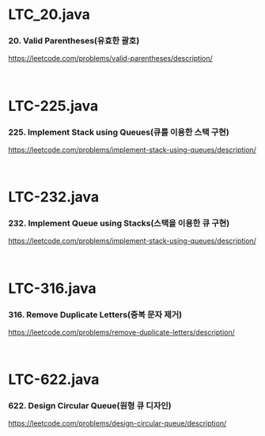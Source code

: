 # LTC_20.java

### 20. Valid Parentheses(유효한 괄호)

https://leetcode.com/problems/valid-parentheses/description/

<br>

# LTC-225.java

### 225. Implement Stack using Queues(큐를 이용한 스택 구현)

https://leetcode.com/problems/implement-stack-using-queues/description/

<br>

# LTC-232.java

### 232. Implement Queue using Stacks(스택을 이용한 큐 구현)

https://leetcode.com/problems/implement-stack-using-queues/description/

<br>

# LTC-316.java

### 316. Remove Duplicate Letters(중복 문자 제거)

https://leetcode.com/problems/remove-duplicate-letters/description/

<br>

# LTC-622.java

### 622. Design Circular Queue(원형 큐 디자인)

https://leetcode.com/problems/design-circular-queue/description/
